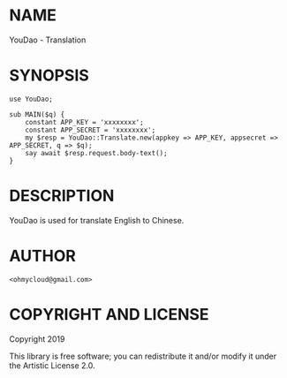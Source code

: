 NAME
====

YouDao - Translation

SYNOPSIS
========

```perl6
use YouDao;

sub MAIN($q) {
    constant APP_KEY = 'xxxxxxxx';
    constant APP_SECRET = 'xxxxxxxx';
    my $resp = YouDao::Translate.new(appkey => APP_KEY, appsecret => APP_SECRET, q => $q);
    say await $resp.request.body-text();
}
```

DESCRIPTION
===========

YouDao is used for translate  English to Chinese.

AUTHOR
======

    <ohmycloud@gmail.com>

COPYRIGHT AND LICENSE
=====================

Copyright 2019 

This library is free software; you can redistribute it and/or modify it under the Artistic License 2.0.

